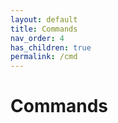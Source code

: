 ```yaml
---
layout: default
title: Commands
nav_order: 4
has_children: true
permalink: /cmd
---
```


# Commands
